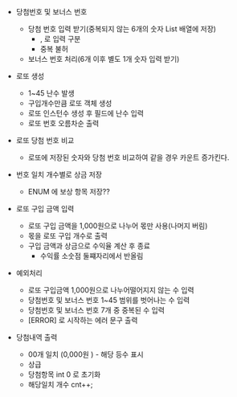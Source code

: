 - 당첨번호 및 보너스 번호
  - 당첨 번호 입력 받기(중복되지 않는 6개의 숫자 List 배열에 저장)
      - , 로 입력 구분
      - 중복 불허
  - 보너스 번호 처리(6개 이후 별도 1개 숫자 입력 받기)

- 로또 생성
  - 1~45 난수 발생
  - 구입개수만큼 로또 객체 생성
  - 로또 인스턴수 생성 후 필드에 난수 입력
  - 로또 번호 오름차순 출력

- 로또 당첨 번호 비교
  - 로또에 저장된 숫자와 당첨 번호 비교하여 같을 경우 카운트 증가킨다.
- 번호 일치 개수별로 상금 저장
  - ENUM 에 보상 항목 저장??

- 로또 구입 금액 입력
  - 로또 구입 금액을 1,000원으로 나누어 몫만 사용(나머지 버림)
  - 몫을 로또 구입 개수로 출력
  - 구입 금액과 상금으로 수익율 계산 후 종료
      - 수익률 소숫점 둘쨰자리에서 반올림

- 예외처리
    - 로또 구입금액 1,000원으로 나누어떨어지지 않는 수 입력
    - 당첨번호 및 보너스 번호 1~45 범위를 벗어나는 수 입력
    - 당첨번호 및 보너스 번호 7개 중 중복된 수 입력
    - [ERROR] 로 시작하는 에러 문구 출력

- 당첨내역 출력
    - 00개 일치 (0,000원 ) - 해당 등수 표시
    - 상급
    - 당첨항목 int 0 로 초기화
    - 해당일치 개수 cnt++;
